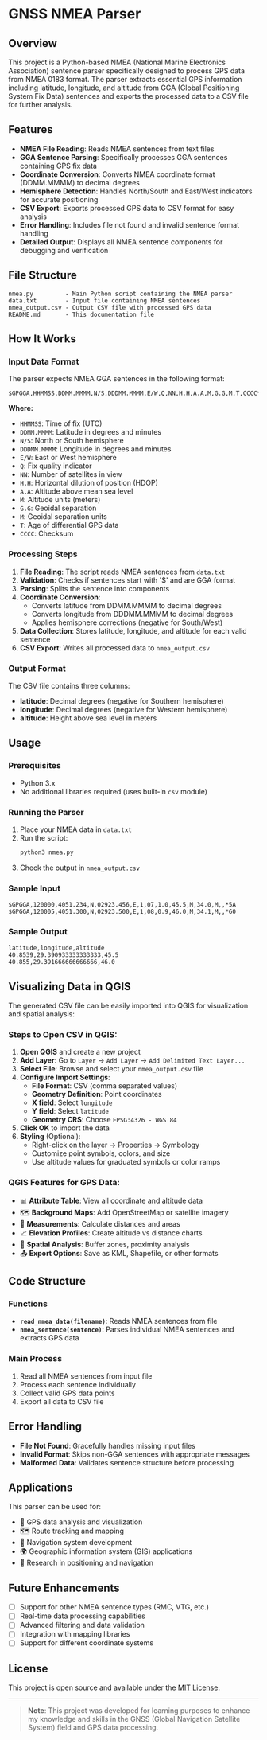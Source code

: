 # GNSS NMEA Parser

## Overview
This project is a Python-based NMEA (National Marine Electronics Association) sentence parser specifically designed to process GPS data from NMEA 0183 format. The parser extracts essential GPS information including latitude, longitude, and altitude from GGA (Global Positioning System Fix Data) sentences and exports the processed data to a CSV file for further analysis.

## Features
- **NMEA File Reading**: Reads NMEA sentences from text files
- **GGA Sentence Parsing**: Specifically processes GGA sentences containing GPS fix data
- **Coordinate Conversion**: Converts NMEA coordinate format (DDMM.MMMM) to decimal degrees
- **Hemisphere Detection**: Handles North/South and East/West indicators for accurate positioning
- **CSV Export**: Exports processed GPS data to CSV format for easy analysis
- **Error Handling**: Includes file not found and invalid sentence format handling
- **Detailed Output**: Displays all NMEA sentence components for debugging and verification

## File Structure
```
nmea.py         - Main Python script containing the NMEA parser
data.txt        - Input file containing NMEA sentences
nmea_output.csv - Output CSV file with processed GPS data
README.md       - This documentation file
```

## How It Works

### Input Data Format
The parser expects NMEA GGA sentences in the following format:
```
$GPGGA,HHMMSS,DDMM.MMMM,N/S,DDDMM.MMMM,E/W,Q,NN,H.H,A.A,M,G.G,M,T,CCCC*hh
```

**Where:**
- `HHMMSS`: Time of fix (UTC)
- `DDMM.MMMM`: Latitude in degrees and minutes
- `N/S`: North or South hemisphere
- `DDDMM.MMMM`: Longitude in degrees and minutes
- `E/W`: East or West hemisphere
- `Q`: Fix quality indicator
- `NN`: Number of satellites in view
- `H.H`: Horizontal dilution of position (HDOP)
- `A.A`: Altitude above mean sea level
- `M`: Altitude units (meters)
- `G.G`: Geoidal separation
- `M`: Geoidal separation units
- `T`: Age of differential GPS data
- `CCCC`: Checksum

### Processing Steps
1. **File Reading**: The script reads NMEA sentences from `data.txt`
2. **Validation**: Checks if sentences start with '$' and are GGA format
3. **Parsing**: Splits the sentence into components
4. **Coordinate Conversion**: 
   - Converts latitude from DDMM.MMMM to decimal degrees
   - Converts longitude from DDDMM.MMMM to decimal degrees
   - Applies hemisphere corrections (negative for South/West)
5. **Data Collection**: Stores latitude, longitude, and altitude for each valid sentence
6. **CSV Export**: Writes all processed data to `nmea_output.csv`

### Output Format
The CSV file contains three columns:
- **latitude**: Decimal degrees (negative for Southern hemisphere)
- **longitude**: Decimal degrees (negative for Western hemisphere)  
- **altitude**: Height above sea level in meters

## Usage

### Prerequisites
- Python 3.x
- No additional libraries required (uses built-in `csv` module)

### Running the Parser
1. Place your NMEA data in `data.txt`
2. Run the script:
   ```bash
   python3 nmea.py
   ```
3. Check the output in `nmea_output.csv`

### Sample Input
```
$GPGGA,120000,4051.234,N,02923.456,E,1,07,1.0,45.5,M,34.0,M,,*5A
$GPGGA,120005,4051.300,N,02923.500,E,1,08,0.9,46.0,M,34.1,M,,*60
```

### Sample Output
```csv
latitude,longitude,altitude
40.8539,29.390933333333333,45.5
40.855,29.391666666666666,46.0
```

## Visualizing Data in QGIS

The generated CSV file can be easily imported into QGIS for visualization and spatial analysis:

### Steps to Open CSV in QGIS:
1. **Open QGIS** and create a new project
2. **Add Layer**: Go to `Layer` → `Add Layer` → `Add Delimited Text Layer...`
3. **Select File**: Browse and select your `nmea_output.csv` file
4. **Configure Import Settings**:
   - **File Format**: CSV (comma separated values)
   - **Geometry Definition**: Point coordinates
   - **X field**: Select `longitude`
   - **Y field**: Select `latitude`
   - **Geometry CRS**: Choose `EPSG:4326 - WGS 84`
5. **Click OK** to import the data
6. **Styling** (Optional):
   - Right-click on the layer → Properties → Symbology
   - Customize point symbols, colors, and size
   - Use altitude values for graduated symbols or color ramps

### QGIS Features for GPS Data:
- 📊 **Attribute Table**: View all coordinate and altitude data
- 🗺️ **Background Maps**: Add OpenStreetMap or satellite imagery
- 📏 **Measurements**: Calculate distances and areas
- 📈 **Elevation Profiles**: Create altitude vs distance charts
- 🎯 **Spatial Analysis**: Buffer zones, proximity analysis
- 📤 **Export Options**: Save as KML, Shapefile, or other formats

## Code Structure

### Functions
- **`read_nmea_data(filename)`**: Reads NMEA sentences from file
- **`nmea_sentence(sentence)`**: Parses individual NMEA sentences and extracts GPS data

### Main Process
1. Read all NMEA sentences from input file
2. Process each sentence individually
3. Collect valid GPS data points
4. Export all data to CSV file

## Error Handling
- **File Not Found**: Gracefully handles missing input files
- **Invalid Format**: Skips non-GGA sentences with appropriate messages
- **Malformed Data**: Validates sentence structure before processing

## Applications
This parser can be used for:
- 📍 GPS data analysis and visualization
- 🗺️ Route tracking and mapping
- 🧭 Navigation system development
- 🌍 Geographic information system (GIS) applications
- 🔬 Research in positioning and navigation

## Future Enhancements
- [ ] Support for other NMEA sentence types (RMC, VTG, etc.)
- [ ] Real-time data processing capabilities
- [ ] Advanced filtering and data validation
- [ ] Integration with mapping libraries
- [ ] Support for different coordinate systems

## License
This project is open source and available under the [MIT License](LICENSE).

---

> **Note**: This project was developed for learning purposes to enhance my knowledge and skills in the GNSS (Global Navigation Satellite System) field and GPS data processing.
